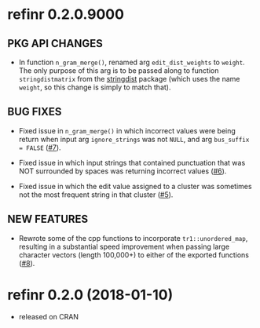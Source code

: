 refinr 0.2.0.9000
=================

## PKG API CHANGES

* In function `n_gram_merge()`, renamed arg `edit_dist_weights` to `weight`. The only purpose of this arg is to be passed along to function `stringdistmatrix` from the [stringdist](https://CRAN.R-project.org/package=stringdist) package (which uses the name `weight`, so this change is simply to match that).

## BUG FIXES

* Fixed issue in `n_gram_merge()` in which incorrect values were being return when input arg `ignore_strings` was not `NULL`, and arg `bus_suffix = FALSE` ([#7](https://github.com/ChrisMuir/refinr/issues/7)).

* Fixed issue in which input strings that contained punctuation that was NOT surrounded by spaces was returning incorrect values ([#6](https://github.com/ChrisMuir/refinr/issues/6)).

* Fixed issue in which the edit value assigned to a cluster was sometimes not the most frequent string in that cluster ([#5](https://github.com/ChrisMuir/refinr/issues/5)).

## NEW FEATURES

* Rewrote some of the cpp functions to incorporate `tr1::unordered_map`, resulting in a substantial speed improvement when passing large character vectors (length 100,000+) to either of the exported functions ([#8](https://github.com/ChrisMuir/refinr/issues/8)).

refinr 0.2.0 (2018-01-10)
=========================

* released on CRAN
